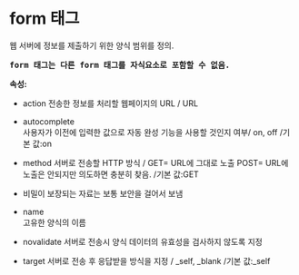 # form 태그
웹 서버에 정보를 제출하기 위한 양식 범위를 정의.

<PRE><strong>form 태그는 다른 form 태그를 자식요소로 포함할 수 없음.</strong></PRE>


<strong>속성:</strong>

- action
전송한 정보를 처리할 웹페이지의 URL /
URL	

- autocomplete	
사용자가 이전에 입력한 값으로 자동 완성 기능을 사용할 것인지 여부/
on, off	/기본 값:on

- method
서버로 전송할 HTTP 방식	/
GET= URL에 그대로 노출 
POST= URL에 노출은 안되지만 의도하면 충분히 찾음.
/기본 값:GET
* 비밀이 보장되는 자료는 보통 보안을 걸어서 보냄

- name	
고유한 양식의 이름	

- novalidate
서버로 전송시 양식 데이터의 유효성을 검사하지 않도록 지정		

- target
서버로 전송 후 응답받을 방식을 지정 /
_self, _blank	/기본 값:_self


